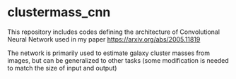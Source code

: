 # clustermass_cnn
This repository includes codes defining the architecture of Convolutional Neural Network used in my paper https://arxiv.org/abs/2005.11819

The network is primarily used to estimate galaxy cluster masses from images, but can be generalized to other tasks (some modification is needed to match the size of input and output)

